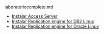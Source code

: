 laboratoriocompleto.md
* [Instalar Access Server](guia/accessserver.rst) 
* [Instalar Replication engine for DB2 Linux](guia/agentedb2.rst)
* [Instalar Replication engine for Oracle Linux](guia/agenteoracle.rst)
